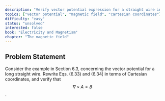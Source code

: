 ```yaml
---
description: "Verify vector potential expression for a straight wire in Cartesian coordinates"
topics: ["vector potential", "magnetic field", "cartesian coordinates"]
difficulty: "easy"
status: "unsolved"
interested: false
book: "Electricity and Magnetism"
chapter: "The magnetic field"
---
```


## Problem Statement
Consider the example in Section 6.3, concerning the vector potential for a long straight wire. Rewrite Eqs. (6.33) and (6.34) in terms of Cartesian coordinates, and verify that $$\nabla \times A = B$$.
